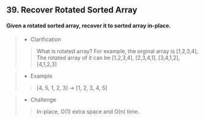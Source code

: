 ## 39. Recover Rotated Sorted Array
#### Given a rotated sorted array, recover it to sorted array in-place.
 
>* Clarification
>> What is rotated array?
>> For example, the orginal array is [1,2,3,4], The rotated array of it can be [1,2,3,4], [2,3,4,1], [3,4,1,2], [4,1,2,3]

>* Example
>> [4, 5, 1, 2, 3] -> [1, 2, 3, 4, 5]

>* Challenge
>> In-place, O(1) extra space and O(n) time.